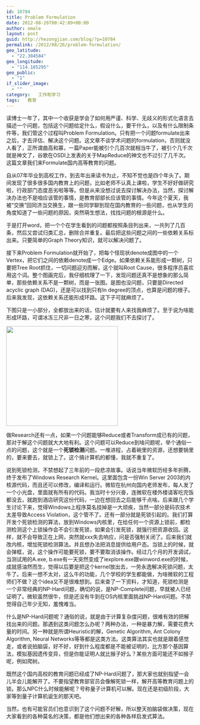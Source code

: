 ```yaml
---
id: 10784
title: Problem Formulation
date: 2012-08-26T00:42:09+00:00
author: omale
layout: post
guid: http://hezongjian.com/blog/?p=10784
permalink: /2012/08/26/problem-formulation/
geo_latitude:
  - "22.304584"
geo_longitude:
  - "114.185295"
geo_public:
  - "1"
if_slider_image:
  - ""
category:   工作和学习  
tags:   教育
---
```

读博士一年了，其中一个收获是学会了如何用严谨、科学、无歧义的形式化语言去描述一个问题，包括这个问题给定什么，假设什么，要干什么，以及有什么限制条件等，我们管这个过程叫Problem Formulation。只有把一个问题formulate出来之后，才去评估、解决这个问题。这文章不谈学术问题的formulation，否则就没人看了，正所谓曲高和寡，一篇Paper能被引个几百次就相当牛了，被引个几千次就是神文了，谷歌在OSDI上发表的关于MapReduce的神文也不过引了几千次。这篇文章我们来Formulate国内高等教育的问题。

自从07年毕业到高校工作，到去年出来读书为止，不知不觉也是四个年头了。期间发现了很多很多国内教育上的问题，比如老师不认真上课啦，学生不好好做研究啦，行政部门态度恶劣啦等等。但是从来没想过说去探讨解决办法，当然，探讨解决办法也不是咱应该管的事情，是教育部部长应该管的事情。今年这个夏天，我被“交换”回同济当交换生，跟一些同学聊到现在国内教育的一些问题，也从学生的角度知道了一些问题的原因，突然萌生想法，找找问题的根源是什么。

于是打开word，把一个个在学生看到的问题都按照条目列出来，一共列了几百条，然后又尝试归类汇总，删除合并重复。最后把这些问题之间的一些依赖关系标出来。只要简单的Graph Theory知识，就可以解决问题了。

接下来Problem Formulation就开始了，把每个怪现状denote成图中的一个Vertex，把它们之间的依赖denote成一个Edge。如果依赖关系能形成一颗树，只要把Tree Root抓住，一切问题迎刃而解，这个就叫Root Cause，很多程序员喜欢用这个词。整个图画完后，我仔细梳理了一下，发现问题还真不是想象的那么简单，那些依赖关系不是一颗树，而是一张图。是图也没问题，只要是Directed acyclic graph (DAG)，还是可以找到只有In degree的顶点，也算是问题的根子。后来我发现，这依赖关系还能形成环路。这下子可就麻烦了。

下图只是一小部分，全都放出来的话，估计就要有人来找我麻烦了。至于说为啥能形成环路，可谓冰冻三尺非一日之寒，这个问题我们不去探讨了。

[<img class="aligncenter size-medium wp-image-10790" title="xsq" src="/uploads/2012/08/xsq-300x268.png" alt="" width="300" height="268"  />](/uploads/2012/08/xsq.png)

做Research还有一点，如果一个问题能够Reduce或者Transform成已有的问题，那对于解这个问题就大大地有利。这个问题可以Reduce到啥问题呢，举个通俗一点的问题，这个就是一个**死锁检测**问题。一堆进程，占着碗里的资源，还想要锅里的，要来要去，就锁上了。这个搞计算机的都懂，我就不重复了。

说到死锁检测，不禁想起了三年前的一段悲凉故事。话说当年微软历经多年折腾，终于发布了Windows Research Kernel。这里面包含一份Win Server 2003的内核源代码，而且还可以修改，编译和运行。微软在杭州向国内老师发布，每人发了一个小光盘，里面就有所有的代码。我当时十分兴奋，连微软在楼外楼请客吃完饭都没去，就跑到酒店研究这份代码，一边在想回去之后能够干点啥。后来跟几个学生讨论下来，觉得Windows上程序莫名挂掉是一大顽疾，当然一部分是码农技术太差导致Access Violation，这个管不了。还有一部分就是死锁引起的。我们打算开发个死锁检测的算法，放到Windows内核里，在给任何一个资源上锁前，都检测检测这个上锁操作会不会引发死锁，如果会引发死锁，就强行把资源收回。这样，就不会导致正在上网，突然就xxx失去响应，问是否强制关闭了。后来我们就改内核，增加死锁检测算法。并且想办法把消息提供给用户态。当锁上的时候，就会弹框，说，这个操作可能要死锁，要不要取消该操作。经过几个月的开发调试，当测试用的A.exe, b.exe有一天突然变成了iexplore.exe跟winword.exe的时候，成就感油然而生，觉得以后要是把这个kernel放出去，一劳永逸解决死锁问题，太牛了。后来一想不太对，这么牛的功能，几个学校的学生都能做，为啥微软的工程师们不做？这个idea又不是很难想到。后来查了一下资料，才知道，死锁检测是一个非常经典的NP-Hard问题，确切的说，是NP-Complete问题，早就被人已经证明了。微软虽然很牛，但是还没有牛到在OS内核里面挑战NP-Hard问题。不禁觉得自己年少无知，羞愧难当。

什么是NP-Hard问题呢？通俗的说，就是由于计算复杂度问题，很难有效的把解找出来的问题。那遇到这类问题怎么办呢？两种办法，一种是暴力解，需要花费大量的时间。另一种就是所谓Heuristic的解，Genetic Algorithm, Ant Colony Algorithm, Neural Networks等等都是这类方法。这类算法其实也就是跟着感觉走，或者说拍脑袋，好不好，好到什么程度都是不能被证明的，比方那个基因算法，模拟基因遗传变异，但是你能证明人就比猴子好么？某些方面可能还不如猴子呢，例如爬树。

既然这个国内高校的教育问题已经成了NP-Hard问题了，那大家也就别指望一会儿半会儿能解开了。不要指望教育部官员会像解死锁一样，解开高等教育问题上的锁。那么NPC什么时候能解呢？号称量子计算机可以解。现在还是初级阶段，大家等到量子计算机诞生的那天吧。

当然，也有可能官员们也意识到了这个问题不好解，所以整天拍脑袋做决策，现在大家看到的各种莫名的决策，都是他们想出来的各种各样启发式算法。

 